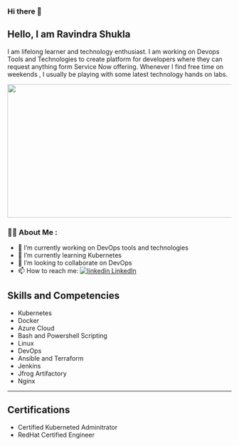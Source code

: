 ### Hi there 👋

<h2>
  Hello, I am Ravindra Shukla
</h2>

I am lifelong learner and technology enthusiast. I am working on Devops Tools and Technologies to create platform for developers where they can request anything form Service Now offering. Whenever I find free time on weekends , I usually be playing with some latest technology hands on labs.

<div align="center">
  <img src="https://media.giphy.com/media/dWesBcTLavkZuG35MI/giphy.gif" width="600" height="300"/>
</div>

 
### :man_technologist: About Me : 

- 🔭 I’m currently working on DevOps tools and technologies
- 🌱 I’m currently learning Kubernetes
- 👯 I’m looking to collaborate on DevOps
- 📫 How to reach me: <a href="[https://www.linkedin.com/[removed]](https://www.linkedin.com/in/ravindra-shukla-55a15913/)" rel="nofollow noreferrer">
    <img src="https://i.stack.imgur.com/gVE0j.png" alt="linkedin"> LinkedIn
  </a>


<h2>
Skills and Competencies
</h2>

- Kubernetes
- Docker
- Azure Cloud
- Bash and Powershell Scripting
- Linux
- DevOps
- Ansible and Terraform
- Jenkins
- Jfrog Artifactory
- Nginx

---

<h2>
Certifications 
</h2>

- Certified Kuberneted Adminitrator
- RedHat Certified Engineer
